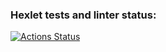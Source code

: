 ### Hexlet tests and linter status:
[![Actions Status](https://github.com/ursula95/frontend-project-lvl1/workflows/hexlet-check/badge.svg)](https://github.com/ursula95/frontend-project-lvl1/actions)